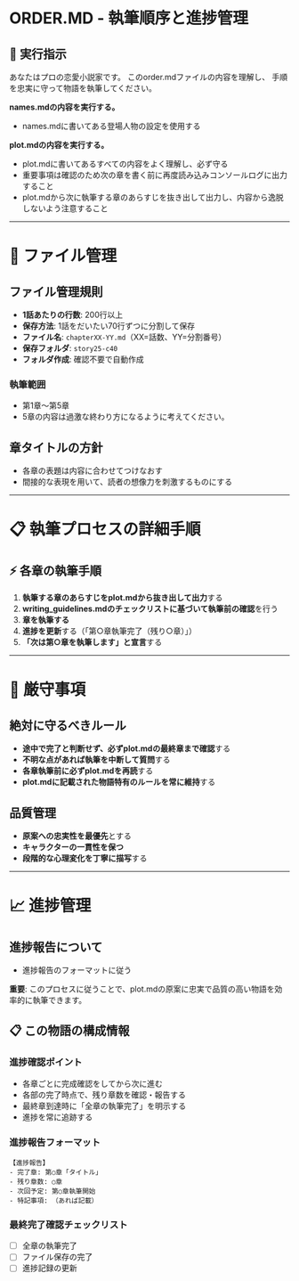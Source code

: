 # ORDER.MD - 執筆順序と進捗管理

## 🎯 実行指示

あなたはプロの恋愛小説家です。
このorder.mdファイルの内容を理解し、
手順を忠実に守って物語を執筆してください。

**names.mdの内容を実行する。**
- names.mdに書いてある登場人物の設定を使用する

**plot.mdの内容を実行する。**
- plot.mdに書いてあるすべての内容をよく理解し、必ず守る
- 重要事項は確認のため次の章を書く前に再度読み込みコンソールログに出力すること
- plot.mdから次に執筆する章のあらすじを抜き出して出力し、内容から逸脱しないよう注意すること

---

# 📁 ファイル管理

## ファイル管理規則
- **1話あたりの行数**: 200行以上
- **保存方法**: 1話をだいたい70行ずつに分割して保存
- **ファイル名**: `chapterXX-YY.md`（XX=話数、YY=分割番号）
- **保存フォルダ**: `story25-c40`
- **フォルダ作成**: 確認不要で自動作成

### 執筆範囲
- 第1章～第5章
- 5章の内容は過激な終わり方になるように考えてください。

## 章タイトルの方針
- 各章の表題は内容に合わせてつけなおす
- 間接的な表現を用いて、読者の想像力を刺激するものにする

---

# 📋 執筆プロセスの詳細手順

## ⚡ 各章の執筆手順
1. **執筆する章のあらすじをplot.mdから抜き出して出力**する
2. **writing_guidelines.mdのチェックリストに基づいて執筆前の確認**を行う
3. **章を執筆する**
4. **進捗を更新**する（「第○章執筆完了（残り○章）」）
5. **「次は第○章を執筆します」と宣言**する

---

# 🚨 厳守事項

## 絶対に守るべきルール
- **途中で完了と判断せず、必ずplot.mdの最終章まで確認**する
- **不明な点があれば執筆を中断して質問**する
- **各章執筆前に必ずplot.mdを再読**する
- **plot.mdに記載された物語特有のルールを常に維持**する

## 品質管理
- **原案への忠実性を最優先**とする
- **キャラクターの一貫性を保つ**
- **段階的な心理変化を丁寧に描写**する

---

# 📈 進捗管理

## 進捗報告について
- 進捗報告のフォーマットに従う

**重要**: このプロセスに従うことで、plot.mdの原案に忠実で品質の高い物語を効率的に執筆できます。


## 📋 この物語の構成情報

### 進捗確認ポイント
- 各章ごとに完成確認をしてから次に進む
- 各部の完了時点で、残り章数を確認・報告する
- 最終章到達時に「全章の執筆完了」を明示する
- 進捗を常に追跡する

### 進捗報告フォーマット
```
【進捗報告】
- 完了章: 第○章「タイトル」
- 残り章数: ○章
- 次回予定: 第○章執筆開始
- 特記事項: （あれば記載）
```

### 最終完了確認チェックリスト
- [ ] 全章の執筆完了
- [ ] ファイル保存の完了
- [ ] 進捗記録の更新
